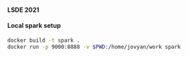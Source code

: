 #### LSDE 2021

#### Local spark setup
```bash
docker build -t spark .
docker run -p 9000:8888 -v $PWD:/home/jovyan/work spark
```
